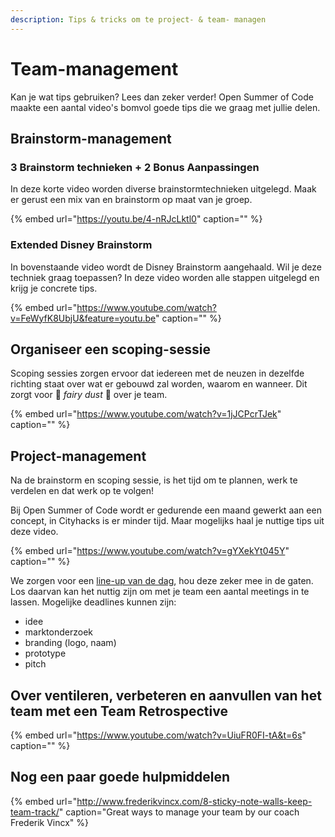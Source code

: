 ```yaml
---
description: Tips & tricks om te project- & team- managen
---
```


# Team-management

Kan je wat tips gebruiken? Lees dan zeker verder! Open Summer of Code maakte een aantal video's bomvol goede tips die we graag met jullie delen.

## Brainstorm-management

### 3 Brainstorm technieken + 2 Bonus Aanpassingen

In deze korte video worden diverse brainstormtechnieken uitgelegd. Maak er gerust een mix van en brainstorm op maat van je groep.

{% embed url="https://youtu.be/4-nRJcLktl0" caption="" %}

### Extended Disney Brainstorm

In bovenstaande video wordt de Disney Brainstorm aangehaald. Wil je deze techniek graag toepassen? In deze video worden alle stappen uitgelegd en krijg je concrete tips. 

{% embed url="https://www.youtube.com/watch?v=FeWyfK8UbjU&feature=youtu.be" caption="" %}

## Organiseer een scoping-sessie

Scoping sessies zorgen ervoor dat iedereen met de neuzen in dezelfde richting staat over wat er gebouwd zal worden, waarom en wanneer. Dit zorgt voor 🧚 _fairy dust_ 🧚 over je team.

{% embed url="https://www.youtube.com/watch?v=1jJCPcrTJek" caption="" %}

## Project-management

Na de brainstorm en scoping sessie, is het tijd om te plannen, werk te verdelen en dat werk op te volgen!

Bij Open Summer of Code wordt er gedurende een maand gewerkt aan een concept, in Cityhacks is er minder tijd. Maar mogelijks haal je nuttige tips uit deze video.

{% embed url="https://www.youtube.com/watch?v=gYXekYt045Y" caption="" %}

We zorgen voor een [line-up van de dag](../../programma/programma-remote-edition/), hou deze zeker mee in de gaten. Los daarvan kan het nuttig zijn om met je team een aantal meetings in te lassen. Mogelijke deadlines kunnen zijn:

* idee
* marktonderzoek
* branding \(logo, naam\)
* prototype
* pitch

## Over ventileren, verbeteren en aanvullen van het team met een Team Retrospective

{% embed url="https://www.youtube.com/watch?v=UiuFR0FI-tA&t=6s" caption="" %}

## Nog een paar goede hulpmiddelen

{% embed url="http://www.frederikvincx.com/8-sticky-note-walls-keep-team-track/" caption="Great ways to manage your team by our coach Frederik Vincx" %}

